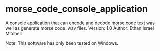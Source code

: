 # morse_code_console_application
A console application that can encode and decode morse code text was well as generate morse code .wav files.
Version: 1.0
Author: Ethan Israel Mitchell

Note: This software has only been tested on Windows.

